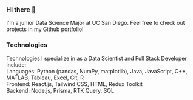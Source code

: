 ### Hi there 👋

I'm a junior Data Science Major at UC San Diego. Feel free to check out projects in my Github portfolio!
### Technologies

Technologies I specialize in as a Data Scientist and Full Stack Developer include:\
Languages: Python (pandas, NumPy, matplotlib), Java, JavaScript, C++, MATLAB, Tableau, Excel, Git, R\
Frontend: React.js, Tailwind CSS, HTML, Redux Toolkit\
Backend: Node.js, Prisma, RTK Query, SQL



<!--
**amallesw/amallesw** is a ✨ _special_ ✨ repository because its `README.md` (this file) appears on your GitHub profile.

Here are some ideas to get you started:

- 🔭 I’m currently working on ...
- 🌱 I’m currently learning ...
- 👯 I’m looking to collaborate on ...
- 🤔 I’m looking for help with ...
- 💬 Ask me about ...
- 📫 How to reach me: ...
- 😄 Pronouns: ...
- ⚡ Fun fact: ...
-->
